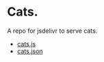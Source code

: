 # Cats.

A repo for jsdelivr to serve cats.

* [cats.js](https://cdn.jsdelivr.net/gh/amadeus/cats/cats.js)
* [cats.json](https://cdn.jsdelivr.net/gh/amadeus/cats/cats.json)
